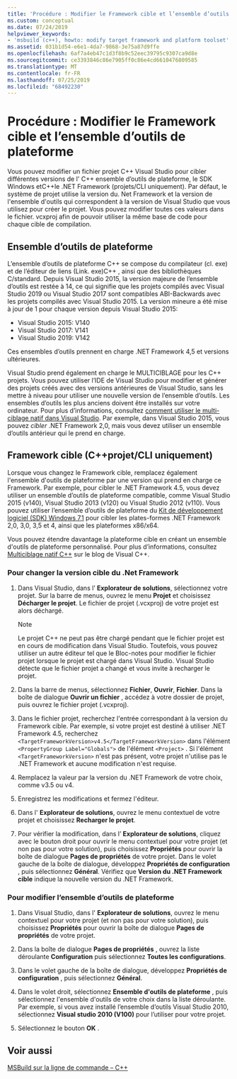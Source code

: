 ```yaml
---
title: 'Procédure : Modifier le Framework cible et l’ensemble d’outils de plateforme'
ms.custom: conceptual
ms.date: 07/24/2019
helpviewer_keywords:
- 'msbuild (c++), howto: modify target framework and platform toolset'
ms.assetid: 031b1d54-e6e1-4da7-9868-3e75a87d9ffe
ms.openlocfilehash: 6af7a4eb47c1d3f8b9c52eec39795c9307ca9d8e
ms.sourcegitcommit: ce3393846c86e7905ff0c86e4cd6610476809585
ms.translationtype: MT
ms.contentlocale: fr-FR
ms.lasthandoff: 07/25/2019
ms.locfileid: "68492230"
---
```

# <a name="how-to-modify-the-target-framework-and-platform-toolset"></a>Procédure : Modifier le Framework cible et l’ensemble d’outils de plateforme

Vous pouvez modifier un fichier projet C++ Visual Studio pour cibler différentes versions de l' C++ ensemble d’outils de plateforme, le SDK Windows etC++le .NET Framework (projets/CLI uniquement). Par défaut, le système de projet utilise la version du. Net Framework et la version de l'ensemble d'outils qui correspondent à la version de Visual Studio que vous utilisez pour créer le projet. Vous pouvez modifier toutes ces valeurs dans le fichier. vcxproj afin de pouvoir utiliser la même base de code pour chaque cible de compilation.

## <a name="platform-toolset"></a>Ensemble d’outils de plateforme

L’ensemble d’outils de plateforme C++ se compose du compilateur (cl. exe) et de l’éditeur de liens (Link. exe)C++ , ainsi que des bibliothèques C/standard. Depuis Visual Studio 2015, la version majeure de l’ensemble d’outils est restée à 14, ce qui signifie que les projets compilés avec Visual Studio 2019 ou Visual Studio 2017 sont compatibles ABI-Backwards avec les projets compilés avec Visual Studio 2015. La version mineure a été mise à jour de 1 pour chaque version depuis Visual Studio 2015:

- Visual Studio 2015: V140
- Visual Studio 2017: V141
- Visual Studio 2019: V142

Ces ensembles d’outils prennent en charge .NET Framework 4,5 et versions ultérieures.

Visual Studio prend également en charge le MULTICIBLAGE pour les C++ projets. Vous pouvez utiliser l’IDE de Visual Studio pour modifier et générer des projets créés avec des versions antérieures de Visual Studio, sans les mettre à niveau pour utiliser une nouvelle version de l’ensemble d’outils. Les ensembles d’outils les plus anciens doivent être installés sur votre ordinateur. Pour plus d’informations, consultez [comment utiliser le multi-ciblage natif dans Visual Studio](../porting/use-native-multi-targeting.md). Par exemple, dans Visual Studio 2015, vous pouvez *cibler* .NET Framework 2,0, mais vous devez utiliser un ensemble d’outils antérieur qui le prend en charge.

## <a name="target-framework-ccli-project-only"></a>Framework cible (C++projet/CLI uniquement)

Lorsque vous changez le Framework cible, remplacez également l'ensemble d'outils de plateforme par une version qui prend en charge ce Framework. Par exemple, pour cibler le .NET Framework 4.5, vous devez utiliser un ensemble d’outils de plateforme compatible, comme Visual Studio 2015 (v140), Visual Studio 2013 (v120) ou Visual Studio 2012 (v110). Vous pouvez utiliser l’ensemble d’outils de plateforme du [Kit de développement logiciel (SDK) Windows 7,1](https://www.microsoft.com/en-us/download/details.aspx?id=8279) pour cibler les plates-formes .NET Framework 2,0, 3,0, 3,5 et 4, ainsi que les plateformes x86/x64.

Vous pouvez étendre davantage la plateforme cible en créant un ensemble d'outils de plateforme personnalisé. Pour plus d’informations, consultez [Multiciblage natif C++](https://blogs.msdn.microsoft.com/vcblog/2009/12/08/c-native-multi-targeting/) sur le blog de Visual C++.

### <a name="to-change-the-target-framework"></a>Pour changer la version cible du .Net Framework

1. Dans Visual Studio, dans l’ **Explorateur de solutions**, sélectionnez votre projet. Sur la barre de menus, ouvrez le menu **Projet** et choisissez **Décharger le projet**. Le fichier de projet (.vcxproj) de votre projet est alors déchargé.

   > [!NOTE]
   >  Le projet C++ ne peut pas être chargé pendant que le fichier projet est en cours de modification dans Visual Studio. Toutefois, vous pouvez utiliser un autre éditeur tel que le Bloc-notes pour modifier le fichier projet lorsque le projet est chargé dans Visual Studio. Visual Studio détecte que le fichier projet a changé et vous invite à recharger le projet.

1. Dans la barre de menus, sélectionnez **Fichier**, **Ouvrir**, **Fichier**. Dans la boîte de dialogue **Ouvrir un fichier** , accédez à votre dossier de projet, puis ouvrez le fichier projet (.vcxproj).

1. Dans le fichier projet, recherchez l'entrée correspondant à la version du Framework cible. Par exemple, si votre projet est destiné à utiliser .NET Framework 4.5, recherchez `<TargetFrameworkVersion>v4.5</TargetFrameworkVersion>` dans l'élément `<PropertyGroup Label="Globals">` de l'élément `<Project>` . Si l'élément `<TargetFrameworkVersion>` n'est pas présent, votre projet n'utilise pas le .NET Framework et aucune modification n'est requise.

1. Remplacez la valeur par la version du .NET Framework de votre choix, comme v3.5 ou v4.

1. Enregistrez les modifications et fermez l'éditeur.

1. Dans l' **Explorateur de solutions**, ouvrez le menu contextuel de votre projet et choisissez **Recharger le projet**.

1. Pour vérifier la modification, dans l’ **Explorateur de solutions**, cliquez avec le bouton droit pour ouvrir le menu contextuel pour votre projet (et non pas pour votre solution), puis choisissez **Propriétés** pour ouvrir la boîte de dialogue **Pages de propriétés** de votre projet. Dans le volet gauche de la boîte de dialogue, développez **Propriétés de configuration** , puis sélectionnez **Général**. Vérifiez que **Version du .NET Framework cible** indique la nouvelle version du .NET Framework.

### <a name="to-change-the-platform-toolset"></a>Pour modifier l’ensemble d’outils de plateforme

1. Dans Visual Studio, dans l' **Explorateur de solutions**, ouvrez le menu contextuel pour votre projet (et non pas pour votre solution), puis choisissez **Propriétés** pour ouvrir la boîte de dialogue **Pages de propriétés** de votre projet.

1. Dans la boîte de dialogue **Pages de propriétés** , ouvrez la liste déroulante **Configuration** puis sélectionnez **Toutes les configurations**.

1. Dans le volet gauche de la boîte de dialogue, développez **Propriétés de configuration** , puis sélectionnez **Général**.

1. Dans le volet droit, sélectionnez **Ensemble d'outils de plateforme** , puis sélectionnez l'ensemble d'outils de votre choix dans la liste déroulante. Par exemple, si vous avez installé l’ensemble d’outils Visual Studio 2010, sélectionnez **Visual studio 2010 (V100)** pour l’utiliser pour votre projet.

1. Sélectionnez le bouton **OK** .

## <a name="see-also"></a>Voir aussi

[MSBuild sur la ligne de commande – C++](msbuild-visual-cpp.md)
